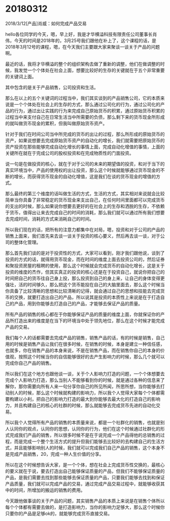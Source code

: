 # 20180312

2018/3/12[产品]肖威：如何完成产品交易

hello各位同学的今天，嗯，早上好，我是才华横溢科技有限责任公司董事长肖伟，今天的时间是2018年的，3月25号我们跟他在补上了，这个课程的话，是2018年3月12号的课程，嗯，在今天我们主要跟大家来聚谈一谈关于产品的问题啊。

最近的话，我将才华横溢的整个的组织架构去做了重新的调整，他们在做调整的时候，我发觉一个个体处在社会上面，想要比较好的生存的关键就在于五个非常重要的关键词上面。

其中包含的是关于产品销售，公司投资和生活。

那么在以上的五个关键词的过程当中，我们其实谈到的产品销售公司，它的本质来说是一个个体处在社会上的生存的方式，那么通过公司化的行为，通过公司化的产品的行为，通过出让实践的行为来完成自己原始货币的积累，通过原始货币积累的过程当中来支付自己在日常生活当中所需要的负债，那么剩下来的货币现金所形成的就叫做货币现金的累积，但我叫做原始货币资产。

针对于我们在时间公司当中所完成的货币的出让的过程，那么所形成的原始货币的资产，如果说想要去完成原始货币资产的自动化的增长，我们就需要把原始货币的资产投资在那些能够完成自动化增长的事情上面，完成自动化增值的事情，上面的关键所在就在于完成公司的股权投资和在完成物质性的门面投资。

说一句是在做投资的核心，就在于对于公司的未来的期望值的投资，和对于当下的真实环境当中，产品的使用权的出让投资，那么这个时候就能够通过货币现金的不断的增长，而获得货币现金的自动化增值，这是我们在谈的货币现金的增值的方式。

那么最终的第三个维度的话叫做生活的方式，生活的方式，其实相对来说就会比较简单当你具备了非常稳定的货币现金来支出自己，在任何时间里面都可以完成货币的支出的时候，那么如果说你想要去更好的在社会上的生存和洒脱的生存，不依赖于货币，值得出让来去完成自己的时间的消耗，那么我们就可以通过所有我们想要去完成时间，消耗的方式来消耗自己的时间。

所以我们现在的话，把所有的注意力都集中在对局，嗯，投资和对于公司的产品的销售上面来，我们首先来去谈一谈关于投资的核心要义，然后再去谈一谈，对于公司的整体化管理。

那么首先我们谈的是对于投资性的方式，大家可以看到，刚才我们跟他说，谈到了投资的方式的话，就得用货币现金，而在时间的维度上面去投资公司的，然后证券和聚投资房屋的租聘的使用，那么这个时候就会完成货币的自动化增长，这是关于投资的维度的杰作，但其实真正的投资的核心还是在于投资自己，就说你把自己的时间把自己的货币往自己身上投，那么投资到自己的身上来，让自己的身体变得更强壮，活的时间够久，那么把这个货币能投在自己的大脑里面去，那么这个时候当你具备了比较清晰的思想和比较清晰的记得，就会通过自己的思想和技能去完成货币的交换，就要打造出自己的产品，所以说其是投资的本质性上来说是在于打造自己的产品，用到你能够去打造自己的产品，才能够去保证产品的质量。

所有产品的销售的核心都在于你能够保证产品的质量的维度上面，你就保证你的产品所打造出来的维度是在当下的环境当中处于领先地位，那么在这个时候才能完成产品的交易。

我们每个人的话都需要去完成产品的销售，销售产品的话，有的时候是销售，自己用的时候是销售产品让我们在很多时候，在销售的时候，本身是建立一种信任感，也就多，你在销售产品的本身来说，不是在销售产品，而在销售你自己的本身的价值观，按照这个时候当你的自信能够很好的去产生影响力的时候，那么几个就可以完成你自己产品的销售。

所以我们在这个地方也跟他谈一谈，关于个人影响力打造的问题，一个个体想要去完成个人影响力打造，那么当别人不能够看到你的时候，就是通过各种的信息来了解你，那你需要向所有人来一句分享你自己的所见所闻，所思所想，当你能够去打动别人的时候，那么这个时候就构建的影响力，所以我个人觉得大家每个个体都需要构建以小利，把自己的影响力打造的最大到你能够去最大化的打造自己的影响力，并且构建自己的核心的社群的时候，那么就能够去完成货币先进的自动化交易。

所以我个人觉得所有产品的销售的本质量来说，都是一个社群化的销售，也就是别人认同你的观点，认同你的思想，认同你的行为，他们在这个时候通过社群化的形式完成我们产品的销售，所以很多时候不是在于说完成一个产品得他的总销售的过程，而是完成一个整个生活方式的提升但我们能够去比较好的去构建自己的生活方式，并且能够影响别人的时候，我们就可以完成我们自己产品的销售，这个本身不是完成产品销售，20，完成一种人生价值的分享。

所以在这个时候想告诉大家，是一个个体，想在社会上完成货币性交换的，最核心的要义就在于说，要去打造出自己能够保证质量的产品，但我们不能够保证质量的产品，是我们需要去找到那些能够去保证质量的产品，只要我们能够去找到和保证产品质量，我们就可以完成产品的交易，通过完成产品交易过程中，就能够收获其中的时间，所增加的搬运的销售的费用。

今天跟他做事谈的关于产品的问题，其实销售产品的本质上来说是在销售个体所以每个个体都有需要去做的，是打造影响力，当你的影响力足够大，那么这个时候你只要你的产品是足够ok的，就能够完成货币直接交易。
